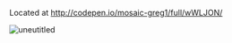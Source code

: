 Located at http://codepen.io/mosaic-greg1/full/wWLJON/

 
![uneutitled](https://cloud.githubusercontent.com/assets/12015938/17989911/0e7bfef8-6b85-11e6-838c-b02ed2e98c10.png)
